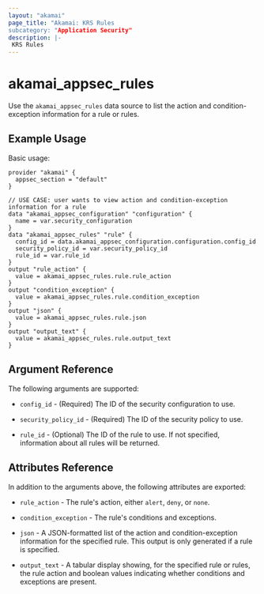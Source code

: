```yaml
---
layout: "akamai"
page_title: "Akamai: KRS Rules
subcategory: "Application Security"
description: |-
 KRS Rules
---
```


# akamai_appsec_rules

Use the `akamai_appsec_rules` data source to list the action and condition-exception information for a rule or rules.

## Example Usage

Basic usage:

```hcl
provider "akamai" {
  appsec_section = "default"
}

// USE CASE: user wants to view action and condition-exception information for a rule
data "akamai_appsec_configuration" "configuration" {
  name = var.security_configuration
}
data "akamai_appsec_rules" "rule" {
  config_id = data.akamai_appsec_configuration.configuration.config_id
  security_policy_id = var.security_policy_id
  rule_id = var.rule_id
}
output "rule_action" {
  value = akamai_appsec_rules.rule.rule_action
}
output "condition_exception" {
  value = akamai_appsec_rules.rule.condition_exception
}
output "json" {
  value = akamai_appsec_rules.rule.json
}
output "output_text" {
  value = akamai_appsec_rules.rule.output_text
}
```

## Argument Reference

The following arguments are supported:

* `config_id` - (Required) The ID of the security configuration to use.

* `security_policy_id` - (Required) The ID of the security policy to use.

* `rule_id` - (Optional) The ID of the rule to use. If not specified, information about all rules will be returned.

## Attributes Reference

In addition to the arguments above, the following attributes are exported:

* `rule_action` - The rule's action, either `alert`, `deny`, or `none`.

* `condition_exception` - The rule's conditions and exceptions.

* `json` - A JSON-formatted list of the action and condition-exception information for the specified rule.
This output is only generated if a rule is specified.

* `output_text` - A tabular display showing, for the specified rule or rules, the rule action and boolean values
indicating whether conditions and exceptions are present.

